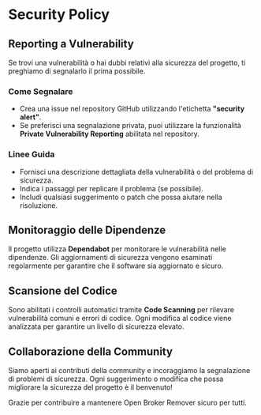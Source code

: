 # Security Policy

## Reporting a Vulnerability

Se trovi una vulnerabilità o hai dubbi relativi alla sicurezza del progetto, ti preghiamo di segnalarlo il prima possibile.

### Come Segnalare
- Crea una issue nel repository GitHub utilizzando l'etichetta **"security alert"**.
- Se preferisci una segnalazione privata, puoi utilizzare la funzionalità **Private Vulnerability Reporting** abilitata nel repository.

### Linee Guida
- Fornisci una descrizione dettagliata della vulnerabilità o del problema di sicurezza.
- Indica i passaggi per replicare il problema (se possibile).
- Includi qualsiasi suggerimento o patch che possa aiutare nella risoluzione.

## Monitoraggio delle Dipendenze
Il progetto utilizza **Dependabot** per monitorare le vulnerabilità nelle dipendenze. Gli aggiornamenti di sicurezza vengono esaminati regolarmente per garantire che il software sia aggiornato e sicuro.

## Scansione del Codice
Sono abilitati i controlli automatici tramite **Code Scanning** per rilevare vulnerabilità comuni e errori di codice. Ogni modifica al codice viene analizzata per garantire un livello di sicurezza elevato.

## Collaborazione della Community
Siamo aperti ai contributi della community e incoraggiamo la segnalazione di problemi di sicurezza. Ogni suggerimento o modifica che possa migliorare la sicurezza del progetto è il benvenuto!

Grazie per contribuire a mantenere Open Broker Remover sicuro per tutti.
